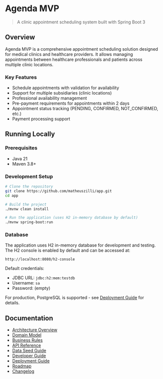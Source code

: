 # Agenda MVP

> A clinic appointment scheduling system built with Spring Boot 3

## Overview

Agenda MVP is a comprehensive appointment scheduling solution designed for medical clinics and healthcare providers. It allows managing appointments between healthcare professionals and patients across multiple clinic locations.

### Key Features

- Schedule appointments with validation for availability
- Support for multiple subsidiaries (clinic locations) 
- Professional availability management
- Pre-payment requirements for appointments within 2 days
- Appointment status tracking (PENDING, CONFIRMED, NOT_CONFIRMED, etc.)
- Payment processing support

## Running Locally

### Prerequisites

- Java 21
- Maven 3.8+

### Development Setup

```bash
# Clone the repository
git clone https://github.com/matheuszilli/app.git
cd app

# Build the project
./mvnw clean install

# Run the application (uses H2 in-memory database by default)
./mvnw spring-boot:run
```

### Database

The application uses H2 in-memory database for development and testing. The H2 console is enabled by default and can be accessed at:

```
http://localhost:8080/h2-console
```

Default credentials:
- JDBC URL: `jdbc:h2:mem:testdb`
- Username: `sa`
- Password: (empty)

For production, PostgreSQL is supported - see [Deployment Guide](./docs/Deploy.md) for details.

## Documentation

- [Architecture Overview](./docs/Architecture.md)
- [Domain Model](./docs/DomainModel.md)
- [Business Rules](./docs/BusinessRules.md)
- [API Reference](./docs/API.md)
- [Data Seed Guide](./docs/DataSeed.md)
- [Developer Guide](./docs/DevGuide.md)
- [Deployment Guide](./docs/Deploy.md)
- [Roadmap](./docs/Roadmap.md)
- [Changelog](./CHANGELOG.md)
